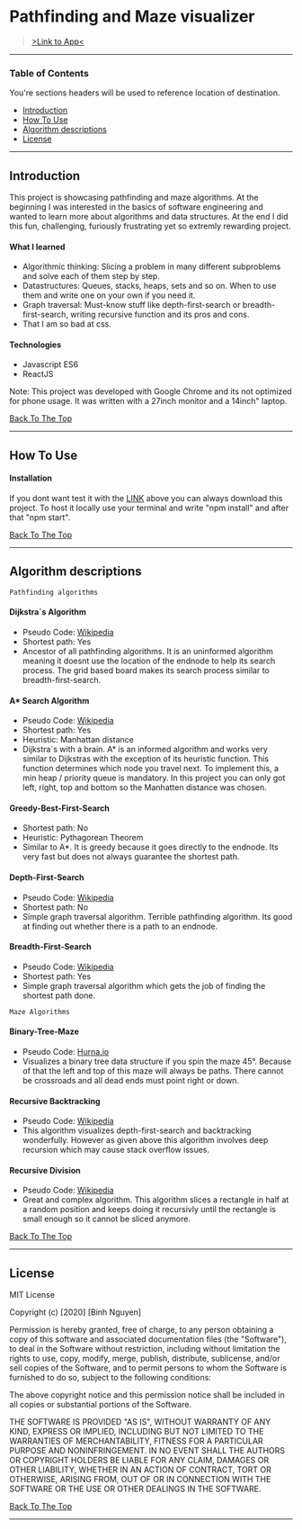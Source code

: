 # Pathfinding and Maze visualizer

> [>Link to App<](https://atska.github.io/visualizer/)

---

### Table of Contents
You're sections headers will be used to reference location of destination.

- [Introduction](#introduction)
- [How To Use](#how-to-use)
- [Algorithm descriptions](#algorithm-descriptions)
- [License](#license)

---

## Introduction

This project is showcasing pathfinding and maze algorithms. At the beginning I was interested in the basics of software engineering and wanted to learn more about algorithms and data structures. At the end I did this fun, challenging, furiously frustrating yet so extremly rewarding project.

#### What I learned
- Algorithmic thinking: Slicing a problem in many different subproblems and solve each of them step by step.
- Datastructures: Queues, stacks, heaps, sets and so on. When to use them and write one on your own if you need it.
- Graph traversal: Must-know stuff like depth-first-search or breadth-first-search, writing recursive function and its pros and cons.
- That I am so bad at css.

#### Technologies

- Javascript ES6
- ReactJS

Note: This project was developed with Google Chrome and its not optimized for phone usage. It was written with a 27inch monitor and a 14inch" laptop.

[Back To The Top](#pathfinding-and-maze-visualizer)

---

## How To Use

#### Installation
If you dont want test it with the [LINK](https://atska.github.io/visualizer/) above you can always download this project. To host it locally use your terminal and write "npm install" and after that "npm start".


[Back To The Top](#pathfinding-and-maze-visualizer)

---

## Algorithm descriptions

```Pathfinding algorithms```
#### Dijkstra´s Algorithm
- Pseudo Code: [Wikipedia](https://en.wikipedia.org/wiki/Dijkstra%27s_algorithm)
- Shortest path: Yes
- Ancestor of all pathfinding algorithms. It is an uninformed algorithm meaning it doesnt use the location of the endnode to help its search process. The grid based 
board makes its search process similar to breadth-first-search.

#### A* Search Algorithm
- Pseudo Code: [Wikipedia](https://en.wikipedia.org/wiki/A*_search_algorithm)
- Shortest path: Yes
- Heuristic: Manhattan distance
- Dijkstra´s with a brain. A* is an informed algorithm and works very similar to Dijkstras with the exception of its heuristic function. This function determines which node you travel next. To implement this, a min heap / priority queue is mandatory. In this project you can only got left, right, top and bottom so the Manhatten distance was chosen.

#### Greedy-Best-First-Search
- Shortest path: No
- Heuristic: Pythagorean Theorem
- Similar to A*. It is greedy because it goes directly to the endnode. Its very fast but does not always guarantee the shortest path.

#### Depth-First-Search
- Pseudo Code: [Wikipedia](https://en.wikipedia.org/wiki/Tree_traversal)
- Shortest path: No
- Simple graph traversal algorithm. Terrible pathfinding algorithm. Its good at finding out whether there is a path to an endnode.

#### Breadth-First-Search
- Pseudo Code: [Wikipedia](https://en.wikipedia.org/wiki/Tree_traversal)
- Shortest path: Yes
- Simple graph traversal algorithm which gets the job of finding the shortest path done.


```Maze Algorithms```
#### Binary-Tree-Maze
- Pseudo Code: [Hurna.io](https://hurna.io/academy/algorithms/maze_generator/binary.html)
- Visualizes a binary tree data structure if you spin the maze 45°. Because of that the left and top of this maze will always be paths. There cannot be crossroads and all dead ends must point right or down.

#### Recursive Backtracking
- Pseudo Code: [Wikipedia](https://en.wikipedia.org/wiki/Maze_generation_algorithm)
- This algorithm visualizes depth-first-search and backtracking wonderfully. However as given above this algorithm involves deep recursion which may cause stack overflow issues. 

#### Recursive Division
- Pseudo Code: [Wikipedia](https://en.wikipedia.org/wiki/Maze_generation_algorithm)
- Great and complex algorithm. This algorithm slices a rectangle in half at a random position and keeps doing it recursivly until the rectangle is small enough so it cannot be sliced anymore.

[Back To The Top](#pathfinding-and-maze-visualizer)

---

## License

MIT License

Copyright (c) [2020] [Binh Nguyen]

Permission is hereby granted, free of charge, to any person obtaining a copy
of this software and associated documentation files (the "Software"), to deal
in the Software without restriction, including without limitation the rights
to use, copy, modify, merge, publish, distribute, sublicense, and/or sell
copies of the Software, and to permit persons to whom the Software is
furnished to do so, subject to the following conditions:

The above copyright notice and this permission notice shall be included in all
copies or substantial portions of the Software.

THE SOFTWARE IS PROVIDED "AS IS", WITHOUT WARRANTY OF ANY KIND, EXPRESS OR
IMPLIED, INCLUDING BUT NOT LIMITED TO THE WARRANTIES OF MERCHANTABILITY,
FITNESS FOR A PARTICULAR PURPOSE AND NONINFRINGEMENT. IN NO EVENT SHALL THE
AUTHORS OR COPYRIGHT HOLDERS BE LIABLE FOR ANY CLAIM, DAMAGES OR OTHER
LIABILITY, WHETHER IN AN ACTION OF CONTRACT, TORT OR OTHERWISE, ARISING FROM,
OUT OF OR IN CONNECTION WITH THE SOFTWARE OR THE USE OR OTHER DEALINGS IN THE
SOFTWARE.

[Back To The Top](#read-me-template)

---

